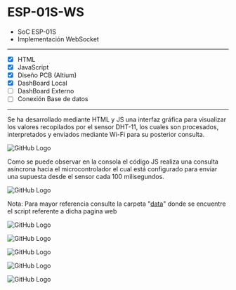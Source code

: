 # ESP-01S-WS

* SoC ESP-01S
* Implementación WebSocket

<hr>

- [x] HTML
- [x] JavaScript
- [x] Diseño PCB (Altium)
- [x] DashBoard Local
- [ ] DashBoard Externo
- [ ] Conexión Base de datos

<hr>

<p>Se ha desarrollado mediante HTML y JS una interfaz gráfica para visualizar los valores recopilados por el sensor DHT-11, los cuales son procesados, interpretados y enviados mediante Wi-Fi para su posterior consulta.</p>

![GitHub Logo](/Diseño/ESP-01S-WS/Img/Capturas/WS/01.JPG)

<p>Como se puede observar en la consola el código JS realiza una consulta asíncrona hacia el microcontrolador el cual está configurado para enviar una supuesta desde el sensor cada 100 milisegundos.</p>

![GitHub Logo](/Diseño/ESP-01S-WS/Img/Capturas/WS/02.JPG)

Nota: Para mayor referencia consulte la carpeta "[data](/Codigo/WS-ESP-01S/data)" donde se encuentre el script referente a dicha pagina web



![GitHub Logo](/Diseño/ESP-01S-WS/Img/Capturas/01.jpeg)

![GitHub Logo](/Diseño/ESP-01S-WS/Img/Capturas/02.jpeg)

![GitHub Logo](/Diseño/ESP-01S-WS/Img/Capturas/05.jpeg)

![GitHub Logo](/Diseño/ESP-01S-WS/Img/Capturas/13.jpeg)

![GitHub Logo](/Diseño/ESP-01S-WS/Img/Capturas/14.jpeg)



